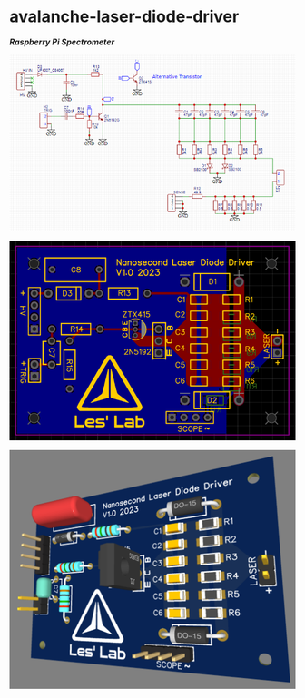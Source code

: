 # avalanche-laser-diode-driver


***Raspberry Pi Spectrometer***

![Screenshot](media/schem.png)


![Screenshot](media/pcb.png)

![Screenshot](media/3d.png)
